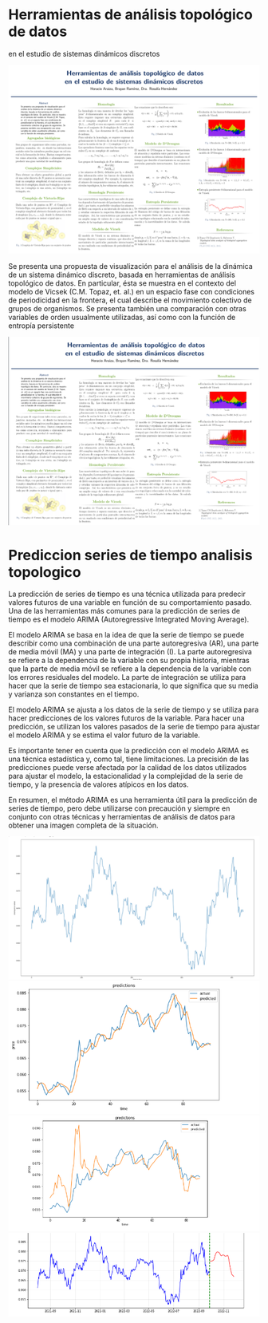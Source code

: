 # Herramientas de análisis topológico de datos
en el estudio de sistemas dinámicos discretos

<img src="https://github.com/ErikFantomex/TDA/blob/main/assets/Cartel_Congreso_Matematicas_2019.pdf" alt="Cartel"/>

Se presenta una propuesta de visualización para el
análisis de la dinámica de un sistema dinámico
discreto, basada en herramientas de análisis
topológico de datos. En particular, ésta se muestra
en el contexto del modelo de Vicsek (C.M. Topaz,
et. al.) en un espacio fase con condiciones de
periodicidad en la frontera, el cual describe el
movimiento colectivo de grupos de organismos. Se
presenta también una comparación con otras
variables de orden usualmente utilizadas, así como
con la función de entropía persistente

<img src="https://github.com/ErikFantomex/TDA/blob/main/assets/cartel.png" alt="Cartel"/>


# Prediccion series de tiempo analisis topologico
La predicción de series de tiempo es una técnica utilizada para predecir valores futuros de una variable en función de su comportamiento pasado. Una de las herramientas más comunes para la predicción de series de tiempo es el modelo ARIMA (Autoregressive Integrated Moving Average).

El modelo ARIMA se basa en la idea de que la serie de tiempo se puede describir como una combinación de una parte autoregresiva (AR), una parte de media móvil (MA) y una parte de integración (I). La parte autoregresiva se refiere a la dependencia de la variable con su propia historia, mientras que la parte de media móvil se refiere a la dependencia de la variable con los errores residuales del modelo. La parte de integración se utiliza para hacer que la serie de tiempo sea estacionaria, lo que significa que su media y varianza son constantes en el tiempo.

El modelo ARIMA se ajusta a los datos de la serie de tiempo y se utiliza para hacer predicciones de los valores futuros de la variable. Para hacer una predicción, se utilizan los valores pasados de la serie de tiempo para ajustar el modelo ARIMA y se estima el valor futuro de la variable.

Es importante tener en cuenta que la predicción con el modelo ARIMA es una técnica estadística y, como tal, tiene limitaciones. La precisión de las predicciones puede verse afectada por la calidad de los datos utilizados para ajustar el modelo, la estacionalidad y la complejidad de la serie de tiempo, y la presencia de valores atípicos en los datos.

En resumen, el método ARIMA es una herramienta útil para la predicción de series de tiempo, pero debe utilizarse con precaución y siempre en conjunto con otras técnicas y herramientas de análisis de datos para obtener una imagen completa de la situación.

<img src="https://github.com/ErikFantomex/TDA/blob/main/assets/1.png" alt="banner"/>

<img src="https://github.com/ErikFantomex/TDA/blob/main/assets/2.png" alt="banner"/>

<img src="https://github.com/ErikFantomex/TDA/blob/main/assets/3.png" alt="banner"/>

<img src="https://github.com/ErikFantomex/TDA/blob/main/assets/4.png" alt="banner"/>
